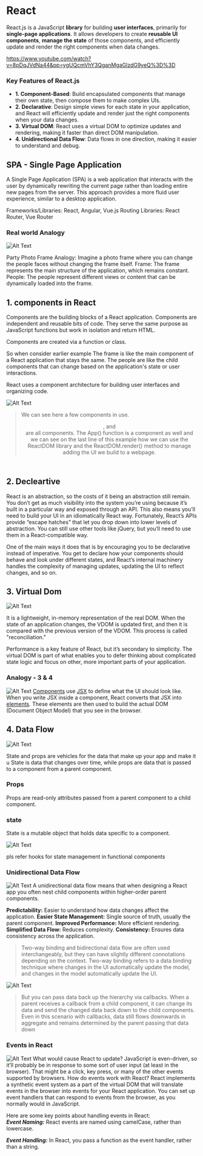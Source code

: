 # React #
React.js is a JavaScript **library** for building **user interfaces**, primarily for **single-page applications**.
It allows developers to 
create **reusable UI components**, 
**manage the state** of those components, and 
efficiently update and render the right components when data changes.

https://www.youtube.com/watch?v=8pDqJVdNa44&pp=ygUQcmVhY3QganMgaGlzdG9yeQ%3D%3D


### Key Features of React.js

- **1. Component-Based**: Build encapsulated components that manage their own state, then compose them to make complex UIs.
- **2. Declarative**: Design simple views for each state in your application, and React will efficiently update and render just the right components when your data changes.
- **3. Virtual DOM**: React uses a virtual DOM to optimize updates and rendering, making it faster than direct DOM manipulation.
- **4. Unidirectional Data Flow**: Data flows in one direction, making it easier to understand and debug.

## SPA - Single Page Application ##

A Single Page Application (SPA) is a web application that interacts with the user by dynamically rewriting the current page rather than loading entire new pages from the server. 
This approach provides a more fluid user experience, similar to a desktop application. 

Frameworks/Libraries: React, Angular, Vue.js
Routing Libraries: React Router, Vue Router

### Real world Analogy ###

![Alt Text](asset/1.webp)

Party Photo Frame Analogy: Imagine a photo frame where you can change the people faces without changing the frame itself.
Frame: The frame represents the main structure of the application, which remains constant.
People: The people represent different views or content that can be dynamically loaded into the frame.

## 1. components in React 

Components are the building blocks of a React application.  Components are independent and reusable bits of code. They
serve the same purpose as JavaScript functions  but work in isolation and return HTML. 

Components are created via a function or class.



So when consider earlier example
The frame is like the main component of a React application that stays the same.
The people are like the child components that can change based on the application's state or user interactions.


React uses a component architecture for building user interfaces and organizing code. 

![Alt Text](asset/mc.gif)

>We can see here a few components in use. <Header />,
<MainContent /> and <Footer /> are all components. The
App() function is a component as well and we can see on the last
line of this example how we can use the ReactDOM library and the
ReactDOM.render() method to manage adding the UI we build to
a webpage.

## 2. Decleartive 

React is an abstraction, so the costs of it being an abstraction still remain. You don’t get
as much visibility into the system you’re using because it’s built in a particular way and
exposed through an API. This also means you’ll need to build your UI in an
idiomatically React way. Fortunately, React’s APIs provide “escape hatches” that let you
drop down into lower levels of abstraction. You can still use other tools like jQuery, but
you’ll need to use them in a React-compatible way.


One of the main ways it does that is by encouraging you to be declarative instead of
imperative. You get to declare how your components should behave and look under
different states, and React’s internal machinery handles the complexity of managing
updates, updating the UI to reflect changes, and so on.




## 3. Virtual Dom

![Alt Text](asset/virtual-dom.gif)

It is a lightweight, in-memory representation of the real DOM. When the state of an application changes, the VDOM is updated first, and then it is compared with the previous version of the VDOM. This process is called "reconciliation."

Performance is a key feature of React, but it’s secondary to simplicity. The virtual DOM is part of what enables you to
defer thinking about complicated state logic and focus on other, more important parts of your application.


### Analogy  - 3 & 4 ###

![Alt Text](asset/ana.png)
[Components](https://github.com/parane/web-development/tree/react/components) use [JSX](https://github.com/parane/web-development/tree/react/jsx) to define what the UI should look like. When you write JSX inside a component, React converts that JSX into [elements](https://github.com/parane/web-development/tree/react/elements).
These elements are then used to build the actual DOM (Document Object Model) that you see in the browser.


## 4.  Data Flow

![Alt Text](asset/img.png)

State and props are vehicles for the data that make up your app and make it u
State is data that changes over time, while props are data that is passed to a component from a parent component.


### Props ###
Props are read-only attributes passed from a parent component to a child component.

### state ###
State is a mutable object that holds data specific to a component.

![Alt Text](asset/img_1.png)

pls refer hooks for state management in functional components

### Unidirectional Data Flow  ###

![Alt Text](asset/Parent.gif)
A unidirectional data flow means that when designing a React app you often nest child components within higher-order parent components. 

**Predictability:** Easier to understand how data changes affect the application.
**Easier State Management:** Single source of truth, usually the parent component.
**Improved Performance:** More efficient rendering.
**Simplified Data Flow:** Reduces complexity.
**Consistency:** Ensures data consistency across the application.

> Two-way binding and bidirectional data flow are often used interchangeably, but they can have slightly different connotations depending on the context.
> Two-way binding refers to a data binding technique where changes in the UI automatically update the model, and changes in the model automatically update the UI.

![Alt Text](asset/uni-direct.gif)

> But you can pass data back up the hierarchy via callbacks. When a parent receives a  callback from a child component, it can change its data and send the changed data back down to the child components. Even in this scenario with callbacks, data still flows downwards in aggregate and remains determined by the parent passing that data down

### Events in React ###
![Alt Text](asset/img.png)
What would cause React to update? JavaScript is even-driven, so it’ll probably be in response to some sort of user input (at least in the browser). That might be a click, key
press, or many of the other events supported by browsers. 
How do events work with React? 
 React implements a synthetic event system as a part of the virtual DOM that will translate events in the browser into events for your React application. 
You can set up event handlers that can respond to events from the browser, as you normally would in JavaScript. 

Here are some key points about handling events in React:  
***Event Naming:*** React events are named using camelCase, rather than lowercase.

***Event Handling:*** In React, you pass a function as the event handler, rather than a string.

